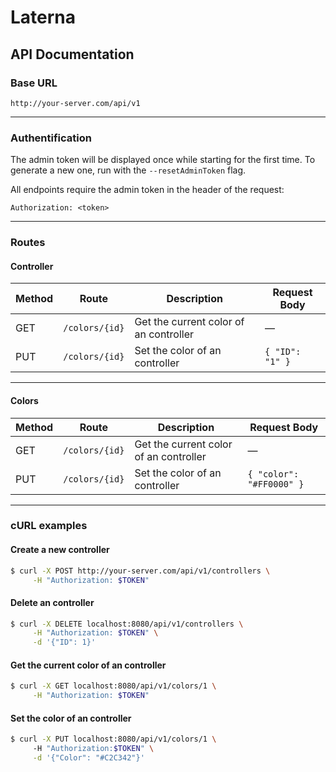 # Laterna

## API Documentation

### Base URL
`http://your-server.com/api/v1`

---
### Authentification  
The admin token will be displayed once while starting for the first time. To generate a new one, run with the `--resetAdminToken` flag.

All endpoints require the admin token in the header of the request:
```
Authorization: <token>
```

---

### Routes

#### Controller
| Method  | Route                      | Description                            | Request Body                     |
|---------|----------------------------|----------------------------------------|----------------------------------|
| GET     | `/colors/{id}`             | Get the current color of an controller | —                                |
| PUT     | `/colors/{id}`             | Set the color of an controller         |`{ "ID": "1" }`        |

---

#### Colors
| Method  | Route                      | Description                            | Request Body                     |
|---------|----------------------------|----------------------------------------|----------------------------------|
| GET     | `/colors/{id}`             | Get the current color of an controller | —                                |
| PUT     | `/colors/{id}`             | Set the color of an controller         |`{ "color": "#FF0000" }`        |

---

### cURL examples


#### Create a new controller
```bash
$ curl -X POST http://your-server.com/api/v1/controllers \
     -H "Authorization: $TOKEN"
```

#### Delete an controller
```bash
$ curl -X DELETE localhost:8080/api/v1/controllers \
     -H "Authorization: $TOKEN" \
     -d '{"ID": 1}'
```


#### Get the current color of an controller
```bash
$ curl -X GET localhost:8080/api/v1/colors/1 \
     -H "Authorization: $TOKEN"
```
#### Set the color of an controller
```bash
$ curl -X PUT localhost:8080/api/v1/colors/1 \ 
     -H "Authorization:$TOKEN" \
     -d '{"Color": "#C2C342"}'    
```

